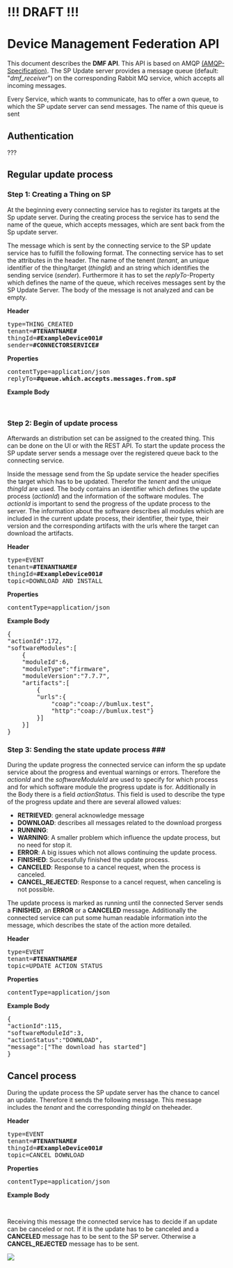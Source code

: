# !!! DRAFT !!! #
# Device Management Federation API #

This document describes the **DMF API**. This API is based on AMQP [(AMQP-Specification)](ht1tp://www.amqp.org/sites/amqp.org/files/amqp.pdf "AMQP-Specification"). The SP Update server provides a message queue (default: "*dmf_receiver*") on the corresponding Rabbit MQ service, which accepts all incoming messages.

Every Service, which wants to communicate, has to offer a own queue, to which the SP update server can send messages. The name of this queue is sent 

## Authentication ##
???

## Regular update process ##

### Step 1: Creating a Thing on SP ###

At the beginning every connecting service has to register its targets at the Sp update server. During the creating process the service has to send the name of the queue, which accepts messages, which are sent back from the Sp update server. 

The message which is sent by the connecting service to the SP update service has to fulfill the following format. The connecting service has to set the attributes in the header. The name of the tenent (*tenant*, an unique identifier of the thing/target (*thingId*) and an string which identifies the sending service (*sender*). Furthermore it has to set the *replyTo*-Property which defines the name of the queue, which receives messages sent by the SP Update Server. The body of the message is not analyzed and can be empty.

**Header**
<pre>
type=THING_CREATED
tenant=<b>#TENANTNAME#</b>
thingId=<b>#ExampleDevice001#</b>
sender=<b>#CONNECTORSERVICE#</b>
</pre>
**Properties**
<pre>
contentType=application/json
replyTo=<b>#queue.which.accepts.messages.from.sp#</b>
</pre>
**Example Body**
<pre> </pre>

### Step 2: Begin of update process ###
Afterwards an distribution set can be assigned to the created thing. This can be done on the UI or with the REST API. To start the update process the SP update server sends a message over the registered queue back to the connecting service. 

Inside the message send from the Sp update service the header specifies the target which has to be updated. Therefor the *tenent* and the unique *thingId* are used. The body contains an identifier which defines the update process (*actionId*) and the information of the software modules. The *actionId* is important to send the progress of the update process to the server. The information about the software describes all modules which are included in the current update process, their identifier, their type, their version and the corresponding artifacts with the urls where the target can download the artifacts.

**Header**
<pre>
type=EVENT 
tenant=<b>#TENANTNAME#</b>
thingId=<b>#ExampleDevice001#</b>
topic=DOWNLOAD_AND_INSTALL
</pre>
**Properties**
<pre>
contentType=application/json
</pre>
**Example Body**
<pre>
{
"actionId":172,
"softwareModules":[
    {
    "moduleId":6,
    "moduleType":"firmware",
    "moduleVersion":"7.7.7",
    "artifacts":[
        {
        "urls":{
            "coap":"coap://bumlux.test",
            "http":"coap://bumlux.test"}
        }]
    }]
}
</pre>

### Step 3: Sending the state update process <a name="sendingactionstate"></a>###

During the update progress the connected service can inform the sp update service about the progress and eventual warnings or errors. Therefore the *actionId* and the *softwareModuleId* are used to specify for which process and for which software module the progress update is for. Additionally in the Body there is a field *actionStatus*. This field is used to describe the type of the progress update and there are several allowed values:

- **RETRIEVED**: general acknowledge message 
- **DOWNLOAD**: describes all messages related to the download prorgess
- **RUNNING**: 
- **WARNING**: A smaller problem which influence the update process, but no need for stop it.
- **ERROR**: A big issues which not allows continuing the update process. 
- **FINISHED**: Successfully finished the update process.
- **CANCELED**: Response to a cancel request, when the process is canceled.
- **CANCEL_REJECTED**: Response to a cancel request, when canceling is not possible.

The update process is marked as running until the connected Server sends a **FINISHED**, an **ERROR** or a **CANCELED** message. Additionally the connected service can put some human readable information into the message, which describes the state of the action more detailed.

**Header**
<pre>
type=EVENT 
tenant=<b>#TENANTNAME#</b>
topic=UPDATE_ACTION_STATUS
</pre>
**Properties**
<pre>
contentType=application/json
</pre>
**Example Body**

<pre>
{
"actionId":115,
"softwareModuleId":3,
"actionStatus":"DOWNLOAD",
"message":["The download has started"]
}
</pre>

## Cancel process ##

During the update process the SP update server has the chance to cancel an update. Therefore it sends the following message. This message includes the *tenant* and the corresponding *thingId* on theheader.

**Header**
<pre>
type=EVENT
tenant=<b>#TENANTNAME#</b>
thingId=<b>#ExampleDevice001#</b>
topic=CANCEL_DOWNLOAD 
</pre>
**Properties**
<pre>
contentType=application/json
</pre>
**Example Body**
<pre>

</pre>

Receiving this message the connected service has to decide if an update can be canceled or not. If it is the update has to be canceled and a **CANCELED** message has to be sent to the SP server. Otherwise a **CANCEL_REJECTED** message has to be sent.

 ![](src/images/dmfa_cancel_response.png)
